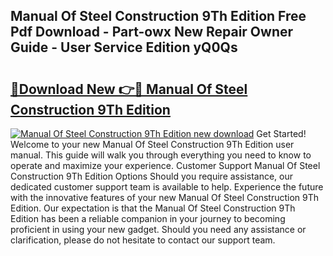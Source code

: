 ## Manual Of Steel Construction 9Th Edition Free Pdf Download - Part-owx New Repair Owner Guide - User Service Edition yQ0Qs

# <h2><a href="http://bc91658.oget.top/?id=Manual+Of+Steel+Construction+9Th+Edition">🔗Download New 👉🔴 Manual Of Steel Construction 9Th Edition</a></h2>

[![Manual Of Steel Construction 9Th Edition new download](https://i.imgur.com/5g1atiW.png)](http://bc91658.oget.top/?id=Manual+Of+Steel+Construction+9Th+Edition)
Get Started! Welcome to your new Manual Of Steel Construction 9Th Edition user manual. This guide will walk you through everything you need to know to operate and maximize your experience. Customer Support Manual Of Steel Construction 9Th Edition Options Should you require assistance, our dedicated customer support team is available to help. Experience the future with the innovative features of your new Manual Of Steel Construction 9Th Edition. Our expectation is that the Manual Of Steel Construction 9Th Edition has been a reliable companion in your journey to becoming proficient in using your new gadget. Should you need any assistance or clarification, please do not hesitate to contact our support team.
